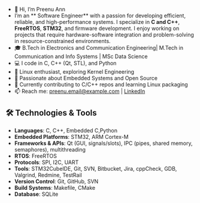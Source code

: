 - 👋 Hi, I’m Preenu Ann
- I’m an ** Software Engineer** with a passion for developing efficient, reliable, and high-performance  systems. I specialize in **C and C++**, **FreeRTOS**, **STM32**, and firmware development. I enjoy working on projects that require hardware-software integration and problem-solving in resource-constrained environments.
-  🎓 B.Tech in Electronics and Communication Engineering| M.Tech in Communication and Info Systems | MSc Data Science
-  💻 I code in C, C++ (Qt, STL), and Python
- 🐧 Linux enthusiast, exploring Kernel Engineering
- 🚀 Passionate about Embedded Systems and Open Source
- 🌱 Currently contributing to C/C++ repos and learning Linux packaging
- 📫 Reach me: preenu.email@example.com | [LinkedIn](www.linkedin.com/in/preenu-ann-ponnachan-70674312a)
 
## 🛠️ Technologies & Tools
- **Languages**: C, C++, Embedded C,Python
- **Embedded Platforms**: STM32, ARM Cortex-M
- **Frameworks & APIs**: Qt (GUI, signals/slots), IPC (pipes, shared memory, semaphores), multithreading
- **RTOS**: FreeRTOS
- **Protocols**: SPI, I2C, UART
- **Tools**: STM32CubeIDE, Git, SVN, Bitbucket, Jira, cppCheck, GDB, Valgrind, Redmine, TestRail
- **Version Control**: Git, GitHub, SVN
- **Build Systems**: 		Makefile, CMake
- **Database**: 			SQLite 
<!---
preenu91/preenu91 is a ✨ special ✨ repository because its `README.md` (this file) appears on your GitHub profile.
You can click the Preview link to take a look at your changes.
--->
